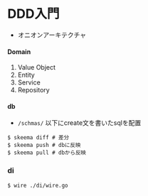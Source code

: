 # DDD入門

- オニオンアーキテクチャ

#### Domain
1. Value Object
2. Entity
3. Service
4. Repository

#### db
- `/schmas/` 以下にcreate文を書いたsqlを配置
```
$ skeema diff # 差分
$ skeema push # dbに反映
$ skeema pull # dbから反映
```

### di
```
$ wire ./di/wire.go
```